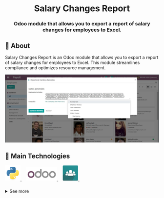 <div align="center">
  <h1>Salary Changes Report</h1>
  <h3>Odoo module that allows you to export a report of salary changes for employees to Excel.</h3>
</div>

## :dart: About ##

Salary Changes Report is an Odoo module that allows you to export a report of salary changes for employees to Excel. This module streamlines compliance and optimizes resource management.

<img src="/static/description/wizard.jpg" alt="Screenshot of the modal wizard">

## :rocket: Main Technologies ##

<a href="https://python.org">
  <img width="50" title="Python" alt="Python Logo" src="https://raw.githubusercontent.com/devicons/devicon/master/icons/python/python-original.svg">
</a> &#xa0; &#xa0;

<a href="https://odoo.com">
  <img width="100" title="Odoo" alt="Odoo Logo" src="https://github.com/odoo/odoo/blob/17.0/addons/web/static/img/logo.png">
</a> &#xa0; &#xa0;

<a href="https://pypi.org/project/xlwt/">
  <img width="50" title="xlwt" alt="xlwt Logo" src="\static\description\icon.png">
</a> &#xa0; &#xa0;

###

<details>
  <summary>See more</summary>

  ###

* Python
    - odoo
    - xlwt
    - xml
    - base64
    - io

</details>
